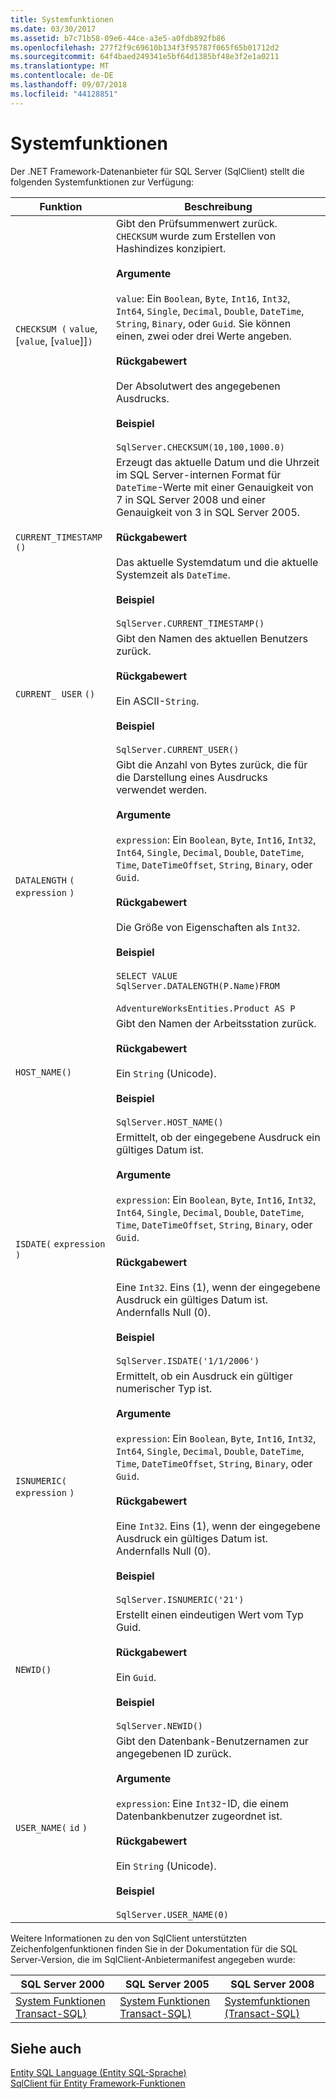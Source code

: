 ```yaml
---
title: Systemfunktionen
ms.date: 03/30/2017
ms.assetid: b7c71b58-09e6-44ce-a3e5-a0fdb892fb86
ms.openlocfilehash: 277f2f9c69610b134f3f95787f065f65b01712d2
ms.sourcegitcommit: 64f4baed249341e5bf64d1385bf48e3f2e1a0211
ms.translationtype: MT
ms.contentlocale: de-DE
ms.lasthandoff: 09/07/2018
ms.locfileid: "44128851"
---
```

# <a name="system-functions"></a>Systemfunktionen
Der .NET Framework-Datenanbieter für SQL Server (SqlClient) stellt die folgenden Systemfunktionen zur Verfügung:  
  
|Funktion|Beschreibung|  
|--------------|-----------------|  
|`CHECKSUM (` `value`, [`value`, [`value`]]`)`|Gibt den Prüfsummenwert zurück. `CHECKSUM` wurde zum Erstellen von Hashindizes konzipiert.<br /><br /> **Argumente**<br /><br /> `value`: Ein `Boolean`, `Byte`, `Int16`, `Int32`, `Int64`, `Single`, `Decimal`, `Double`, `DateTime`, `String`, `Binary`, oder `Guid`. Sie können einen, zwei oder drei Werte angeben.<br /><br /> **Rückgabewert**<br /><br /> Der Absolutwert des angegebenen Ausdrucks.<br /><br /> **Beispiel**<br /><br /> `SqlServer.CHECKSUM(10,100,1000.0)`|  
|`CURRENT_TIMESTAMP ()`|Erzeugt das aktuelle Datum und die Uhrzeit im SQL Server-internen Format für `DateTime`-Werte mit einer Genauigkeit von 7 in SQL Server 2008 und einer Genauigkeit von 3 in SQL Server 2005.<br /><br /> **Rückgabewert**<br /><br /> Das aktuelle Systemdatum und die aktuelle Systemzeit als `DateTime`.<br /><br /> **Beispiel**<br /><br /> `SqlServer.CURRENT_TIMESTAMP()`|  
|`CURRENT_ USER` `()`|Gibt den Namen des aktuellen Benutzers zurück.<br /><br /> **Rückgabewert**<br /><br /> Ein ASCII-`String`.<br /><br /> **Beispiel**<br /><br /> `SqlServer.CURRENT_USER()`|  
|`DATALENGTH` `(` `expression` `)`|Gibt die Anzahl von Bytes zurück, die für die Darstellung eines Ausdrucks verwendet werden.<br /><br /> **Argumente**<br /><br /> `expression`: Ein `Boolean`, `Byte`, `Int16`, `Int32`, `Int64`, `Single`, `Decimal`, `Double`, `DateTime`, `Time`, `DateTimeOffset`, `String`, `Binary`, oder `Guid`.<br /><br /> **Rückgabewert**<br /><br /> Die Größe von Eigenschaften als `Int32`.<br /><br /> **Beispiel**<br /><br /> `SELECT VALUE SqlServer.DATALENGTH(P.Name)FROM`<br /><br /> `AdventureWorksEntities.Product AS P`|  
|`HOST_NAME()`|Gibt den Namen der Arbeitsstation zurück.<br /><br /> **Rückgabewert**<br /><br /> Ein `String` (Unicode).<br /><br /> **Beispiel**<br /><br /> `SqlServer.HOST_NAME()`|  
|`ISDATE(` `expression` `)`|Ermittelt, ob der eingegebene Ausdruck ein gültiges Datum ist.<br /><br /> **Argumente**<br /><br /> `expression`: Ein `Boolean`, `Byte`, `Int16`, `Int32`, `Int64`, `Single`, `Decimal`, `Double`, `DateTime`, `Time`, `DateTimeOffset`, `String`, `Binary`, oder `Guid`.<br /><br /> **Rückgabewert**<br /><br /> Eine `Int32`. Eins (1), wenn der eingegebene Ausdruck ein gültiges Datum ist. Andernfalls Null (0).<br /><br /> **Beispiel**<br /><br /> `SqlServer.ISDATE('1/1/2006')`|  
|`ISNUMERIC(` `expression` `)`|Ermittelt, ob ein Ausdruck ein gültiger numerischer Typ ist.<br /><br /> **Argumente**<br /><br /> `expression`: Ein `Boolean`, `Byte`, `Int16`, `Int32`, `Int64`, `Single`, `Decimal`, `Double`, `DateTime`, `Time`, `DateTimeOffset`, `String`, `Binary`, oder `Guid`.<br /><br /> **Rückgabewert**<br /><br /> Eine `Int32`. Eins (1), wenn der eingegebene Ausdruck ein gültiges Datum ist. Andernfalls Null (0).<br /><br /> **Beispiel**<br /><br /> `SqlServer.ISNUMERIC('21')`|  
|`NEWID()`|Erstellt einen eindeutigen Wert vom Typ Guid.<br /><br /> **Rückgabewert**<br /><br /> Ein `Guid`.<br /><br /> **Beispiel**<br /><br /> `SqlServer.NEWID()`|  
|`USER_NAME(` `id` `)`|Gibt den Datenbank-Benutzernamen zur angegebenen ID zurück.<br /><br /> **Argumente**<br /><br /> `expression`: Eine `Int32`-ID, die einem Datenbankbenutzer zugeordnet ist.<br /><br /> **Rückgabewert**<br /><br /> Ein `String` (Unicode).<br /><br /> **Beispiel**<br /><br /> `SqlServer.USER_NAME(0)`|  
  
 Weitere Informationen zu den von SqlClient unterstützten Zeichenfolgenfunktionen finden Sie in der Dokumentation für die SQL Server-Version, die im SqlClient-Anbietermanifest angegeben wurde:  
  
|SQL Server 2000|SQL Server 2005|SQL Server 2008|  
|---------------------|---------------------|---------------------|  
|[System Funktionen Transact-SQL)](https://go.microsoft.com/fwlink/?LinkId=115918)|[System Funktionen Transact-SQL)](https://go.microsoft.com/fwlink/?LinkId=115917)|[Systemfunktionen (Transact-SQL)](https://go.microsoft.com/fwlink/?LinkId=115919)|  
  
## <a name="see-also"></a>Siehe auch  
 [Entity SQL Language (Entity SQL-Sprache)](../../../../../docs/framework/data/adonet/ef/language-reference/entity-sql-language.md)  
 [SqlClient für Entity Framework-Funktionen](../../../../../docs/framework/data/adonet/ef/sqlclient-for-ef-functions.md)
